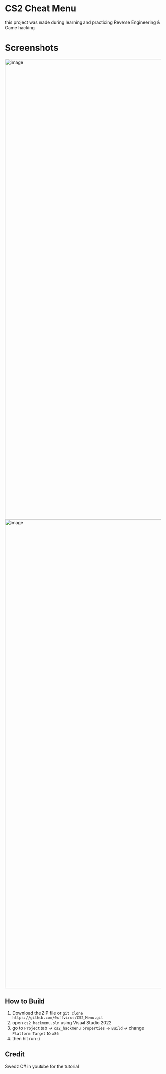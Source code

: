 # CS2 Cheat Menu
this project was made during learning and practicing Reverse Engineering & Game hacking
# Screenshots
<img width="1484" alt="image" src="https://github.com/user-attachments/assets/6dce65d5-6718-449c-8ea3-9bd7dc8643b3" />
<img width="1512" alt="image" src="https://github.com/user-attachments/assets/361f4326-f5b1-4f4c-a249-f187ebc56b0a" />


## How to Build

1. Download the ZIP file or ```git clone https://github.com/0xffvirus/CS2_Menu.git```
2. open ```cs2_hackmenu.sln``` using Visual Studio 2022
3. go to ```Project``` tab -> ```cs2_hackmenu properties``` -> ```Build``` -> change ```Platform Target``` to ```x86```
4. then hit run :)

## Credit
Swedz C# in youtube for the tutorial

